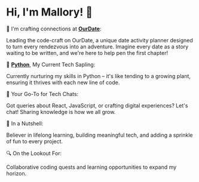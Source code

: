 # Hi, I'm Mallory! 🌼

🔭 I'm crafting connections at **[OurDate](https://ourdate.gurufox.ai/)**:

Leading the code-craft on OurDate, a unique date activity planner designed to turn every rendezvous into an adventure. Imagine every date as a story waiting to be written, and we're here to help pen the first chapter!

🌱 **[Python](https://www.python.org/)**, My Current Tech Sapling:

Currently nurturing my skills in Python – it's like tending to a growing plant, ensuring it thrives with each new line of code.

💬 Your Go-To for Tech Chats: 

Got queries about React, JavaScript, or crafting digital experiences? Let's chat! Sharing knowledge is how we all grow.

🌟 In a Nutshell:

Believer in lifelong learning, building meaningful tech, and adding a sprinkle of fun to every project.

🔍 On the Lookout For:

Collaborative coding quests and learning opportunities to expand my horizon.
